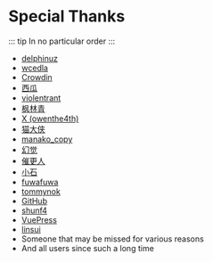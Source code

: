 # Special Thanks
::: tip 
In no particular order
:::

* [delphinuz](https://github.com/delphinuz)
* [wcedla](#)
* [Crowdin](https://crowdin.com/)
* [西瓜](#)
* [violentrant](#)
* [枫林青](#)
* [X (owenthe4th)](https://crowdin.com/profile/owenthe4th)
* [猫大侠](#)
* [manako_copy](#)
* [幻觉](#)
* [催更人](#)
* [小石](#)
* [fuwafuwa](#)
* [tommynok](https://github.com/tommynok)
* [GitHub](https://github.com/)
* [shunf4](https://github.com/shunf4)
* [VuePress](https://github.com/vuepress/)
* [linsui](https://github.com/linsui)
* Someone that may be missed for various reasons
* And all users since such a long time

